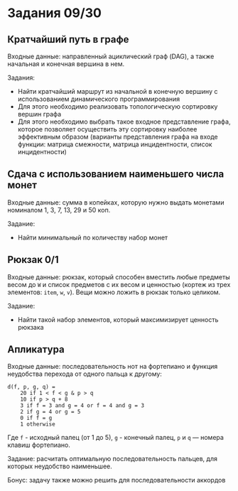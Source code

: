 # Задания 09/30

## Кратчайший путь в графе

Входные данные: направленный ациклический граф (DAG), а также начальная и конечная вершина в нем.

Задания:

- Найти кратчайший маршрут из начальной в конечную вершину с использованием динамического программирования
- Для этого необходимо реализовать топологическую сортировку вершин графа
- Для этого необходимо выбрать такое входное представление графа, которое позволяет осуществить эту сортировку наиболее эффективным образом (варианты представления графа на входе функции: матрица смежности, матрица инцидентности, список инцидентности)


## Сдача с использованием наименьшего числа монет

Входные данные: сумма в копейках, которую нужно выдать монетами номиналом 1, 3, 7, 13, 29 и 50 коп.

Задание:

- Найти минимальный по количеству набор монет



## Рюкзак 0/1

Входные данные: рюкзак, который способен вместить любые предметы весом до `W` и список предметов с их весом и ценностью (кортеж из трех элементов: `item`, `w`, `v`). Вещи можно ложить в рюкзак только целиком.

Задание:

- Найти такой набор элементов, который максимизирует ценность рюкзака


## Апликатура

Входные данные: последовательность нот на фортепиано и функция неудобства перехода от одного пальца к другому:

```
d(f, p, g, q) =
    20 if 1 < f < g & p > q
    10 if p > q + 8
    3 if f = 3 and g = 4 or f = 4 and g = 3
    2 if g = 4 or g = 5
    0 if f = g
    1 otherwise
```

Где `f` - исходный палец (от 1 до 5), `g` - конечный палец, `p` и `q` — номера клавиш фортепиано.

Задание: расчитать оптимальную последовательность пальцев, для которых неудобство наименьшее.

Бонус: задачу также можно решить для последовательности аккордов
